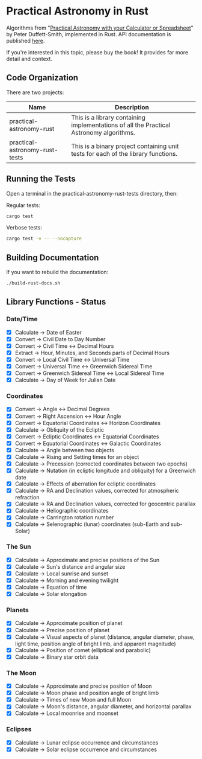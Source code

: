 # Practical Astronomy in Rust

Algorithms from "[Practical Astronomy with your Calculator or Spreadsheet](https://www.amazon.com/Practical-Astronomy-your-Calculator-Spreadsheet/dp/1108436072)" by Peter Duffett-Smith, implemented in Rust.  API documentation is published [here](https://jfcarr.github.io/practical-astronomy-rust/).

If you're interested in this topic, please buy the book!  It provides far more detail and context.

## Code Organization

There are two projects:

Name | Description
---------|----------
practical-astronomy-rust | This is a library containing implementations of all the Practical Astronomy algorithms.
practical-astronomy-rust-tests | This is a binary project containing unit tests for each of the library functions.

## Running the Tests

Open a terminal in the practical-astronomy-rust-tests directory, then:

Regular tests:

```bash
cargo test
```

Verbose tests:

```bash
cargo test -v -- --nocapture
```

## Building Documentation

If you want to rebuild the documentation:

```bash
./build-rust-docs.sh
```

## Library Functions - Status

### Date/Time

- [x] Calculate -> Date of Easter
- [x] Convert -> Civil Date to Day Number
- [x] Convert -> Civil Time <-> Decimal Hours
- [x] Extract -> Hour, Minutes, and Seconds parts of Decimal Hours
- [x] Convert -> Local Civil Time <-> Universal Time
- [x] Convert -> Universal Time <-> Greenwich Sidereal Time
- [x] Convert -> Greenwich Sidereal Time <-> Local Sidereal Time
- [x] Calculate -> Day of Week for Julian Date

### Coordinates

- [x] Convert -> Angle <-> Decimal Degrees
- [x] Convert -> Right Ascension <-> Hour Angle
- [x] Convert -> Equatorial Coordinates <-> Horizon Coordinates
- [x] Calculate -> Obliquity of the Ecliptic
- [x] Convert -> Ecliptic Coordinates <-> Equatorial Coordinates
- [x] Convert -> Equatorial Coordinates <-> Galactic Coordinates
- [x] Calculate -> Angle between two objects
- [x] Calculate -> Rising and Setting times for an object
- [x] Calculate -> Precession (corrected coordinates between two epochs)
- [x] Calculate -> Nutation (in ecliptic longitude and obliquity) for a Greenwich date
- [x] Calculate -> Effects of aberration for ecliptic coordinates
- [x] Calculate -> RA and Declination values, corrected for atmospheric refraction
- [x] Calculate -> RA and Declination values, corrected for geocentric parallax
- [x] Calculate -> Heliographic coordinates
- [x] Calculate -> Carrington rotation number
- [x] Calculate -> Selenographic (lunar) coordinates (sub-Earth and sub-Solar)

### The Sun

- [x] Calculate -> Approximate and precise positions of the Sun
- [x] Calculate -> Sun's distance and angular size
- [x] Calculate -> Local sunrise and sunset
- [x] Calculate -> Morning and evening twilight
- [x] Calculate -> Equation of time
- [x] Calculate -> Solar elongation

### Planets

- [x] Calculate -> Approximate position of planet
- [x] Calculate -> Precise position of planet
- [x] Calculate -> Visual aspects of planet (distance, angular diameter, phase, light time, position angle of bright limb, and apparent magnitude)
- [x] Calculate -> Position of comet (elliptical and parabolic)
- [x] Calculate -> Binary star orbit data

### The Moon

- [x] Calculate -> Approximate and precise position of Moon
- [x] Calculate -> Moon phase and position angle of bright limb
- [x] Calculate -> Times of new Moon and full Moon
- [x] Calculate -> Moon's distance, angular diameter, and horizontal parallax
- [x] Calculate -> Local moonrise and moonset

### Eclipses

- [x] Calculate -> Lunar eclipse occurrence and circumstances
- [x] Calculate -> Solar eclipse occurrence and circumstances
